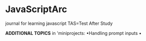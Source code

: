 # JavaScriptArc
journal for learning javascript 
TAS=Test After Study

**ADDITIONAL TOPICS** in 'miniprojects: •Handling prompt inputs
                                        •
